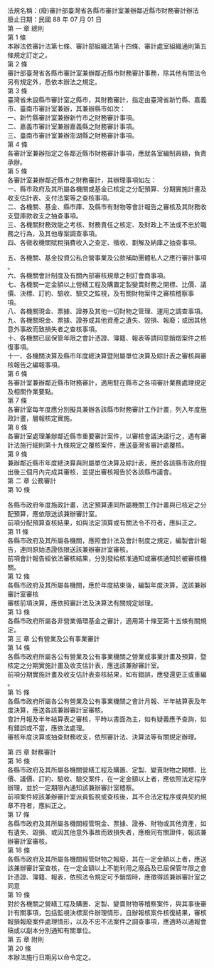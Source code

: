 法規名稱：(廢)審計部臺灣省各縣市審計室兼辦鄰近縣市財務審計辦法  
廢止日期：民國 88 年 07 月 01 日  
第 一 章 總則  
第 1 條  
本辦法依審計法第七條、審計部組織法第十四條、審計處室組織通則第五  
條規定訂定之。  
第 2 條  
審計部臺灣省各縣市審計室兼辦鄰近縣市財務審計事務，除其他有關法令  
另有規定外，悉依本辦法之規定。  
第 3 條  
臺灣省未設縣市審計室之縣市，其財務審計，指定由臺灣省新竹縣、嘉義  
市、臺南市審計室兼辦，其兼辦縣市如次：  
一、新竹縣審計室兼辦新竹市之財務審計事項。  
二、嘉義市審計室兼辦嘉義縣之財務審計事項。  
三、臺南市審計室兼辦澎湖縣之財務審計事項。  
第 4 條  
各審計室兼辦指定之各鄰近縣市財務審計事項，應就各室編制員額，負責  
承辦。  
第 5 條  
各審計室兼辦鄰近縣市之財務審計，其辦理事項如左：  
一、縣市政府及其所屬各機關或基金已核定之分配預算、分期實施計畫及  
收支估計表、支付法案等之查核事項。  
二、各機關、基金、縣市庫、及縣市有財物等會計報告之審核及其財務收  
支暨庫款收支之抽查事項。  
三、各機關財務效能之考核、財務責任之核定、及財政上不法或不忠於職  
務之行為，及其他專案調查事項。  
四、各徵收機關賦稅捐費收入之查定、徵收、劃解及納庫之抽查事項。  


五、各機關、基金投資公私合營事業及公款補助團體私人之應行審計事項  
。  
六、各機關會計制度及有關內部審核規章之制訂會商事項。  
七、各機關一定金額以上營繕工程及購置定製變賣財務之開標、比價、議  
價、決標、訂約、驗收、驗交之監視，及有關財物案件之審核稽察事  
項。  
八、各機關現金、票據、證券及其他一切財物之管理、運用之調查事項。  
九、各機關現金、票據、證券或其他資產之遺失、毀損、報廢；或因其他  
意外事故而致損失者之查核事項。  
十、各機關已屆保管年限之會計憑證、簿籍、報表等請同意銷燬案件之核  
復事項。  
十一、各機關決算及縣市年度總決算暨附屬單位決算及綜計表之審核與審  
核報告之編報事項。  
第 6 條  
各審計室兼辦鄰近縣市財務審計，適用駐在縣市之各項審計業務處理規定  
及相關作業要點。  
第 7 條  
各審計室每年度應分別擬具兼辦各該縣市財務審計工作計畫，列入年度施  
政計畫，層報核定實施。  
第 8 條  
各審計室處理兼辦鄰近縣市重要審計案件，以審核會議決議行之，遇有審  
計法施行細則第十九條規定之覆核案件，應送臺灣省審計處覆核。  
第 9 條  
兼辦鄰近縣市年度總決算與附屬單位決算及綜計表，應於各該縣市政府提  
出後三個月內完成其審核，並提出審核報告於各該縣市議會。  
第 二 章 公務審計  
第 10 條  


各縣市政府年度施政計畫，法定預算連同所屬機關工作計畫與已核定之分  
配預算，應依限送該兼辦審計室。  
前項分配預算查核結果，如與法定頂算或有關法令不符者，應糾正之。  
第 11 條  
各縣市政府及其所屬各機關，應照會計法及會計制度之規定，編製會計報  
告，連同原始憑證依限送該兼辦審計室審核。  
前項會計報告經依法審核結果，分別發給核准通知或審核通知於被審核機  
關。  
第 12 條  
各縣市政府及其所屬各機關，應於年度結束後，編製年度決算，送該兼辦  
審計室審核  
審核前項決算，應依照審計法及決算法有關規定辦理。  
第 13 條  
各縣市政府所屬各非營業循環基金之審計，適用第十條至第十五條有關規  
定。  
第 三 章 公有營業及公有事業審計  
第 14 條  
各縣市政府所屬各公有營業及公有事業機關之營業或事業計畫及預算，暨  
核定之分期實施計畫及收支估計表，應送該兼辦審計室。  
前項分期實施計畫及收支估計表查核結果，如有錯誤，應發還更正或重編  
。  
第 15 條  
各縣市政府所屬各公有營業及公有事業機關之會計月報、半年結算表及年  
度決算，應送各該兼辦審計室審核。  
會計月報及半年結算表之審核，平時以書面為主，如有疑義應予查詢，如  
有錯誤或不當，應依法處理。  
審核年度決算或抽查財務收支，依照審計法、決算法等有關規定辦理。  


第 四 章 財務審計  
第 16 條  
各縣市政府及其所屬各機關營繕工程及購置、定製、變賣財物之開標、比  
價、議價、訂約、驗收、驗交案件，在一定金額以上者，應依照法定程序  
辦理，並於一定期限內通知該兼辦審計室稽察。  
前項案件經該兼辦審計室派員監視或查核後，其不合法定程序或與契約規  
章不符者，應糾正之。  
第 17 條  
各縣市政府及其所屬各機關經管現金、票據、證券、財物或其他資產，如  
有遺失、毀損、或因其他意外事故而致損失者，應檢同有關證件，報該兼  
辦審計室審核。  
第 18 條  
各縣市政府及其所屬各機關經管財物之報廢，其在一定金額以上者，應送  
該兼辦審計室查核，在一定金額以上不能利用之廢品及已屆保管年限之會  
計憑證、簿籍、報表，依照法令規定可予銷燬時，應徵得該兼辦審計室之  
同意  
第 19 條  
對於各機關之營繕工程及購置、定製、變賣財物等稽察案件，與其事後審  
計有關事項，包括監視決標案件辦理情形，自辦報核案件核復結果，審核  
報損報廢案件處理情形，以及不忠不法案件之調查事項，應適時以通報會  
稿或以副本分別通知有關單位。  
第 五 章 附則  
第 20 條  
本辦法施行日期另以命令定之。  


